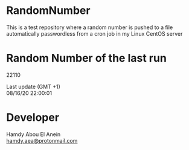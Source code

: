 # RandomNumber    
This is a test repository where a random number is pushed to a file automatically passwordless from a cron job in my Linux CentOS server    
# Random Number of the last run   
22110
      
Last update (GMT +1)    
08/16/20 22:00:01
# Developer    
Hamdy Abou El Anein   
hamdy.aea@protonmail.com
